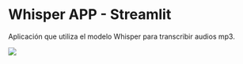 # Whisper APP - Streamlit

Aplicación que utiliza el modelo Whisper para transcribir audios mp3.

![]([https://imgur.com/a/5GHv08y](https://i.imgur.com/DibQCUX.png))
